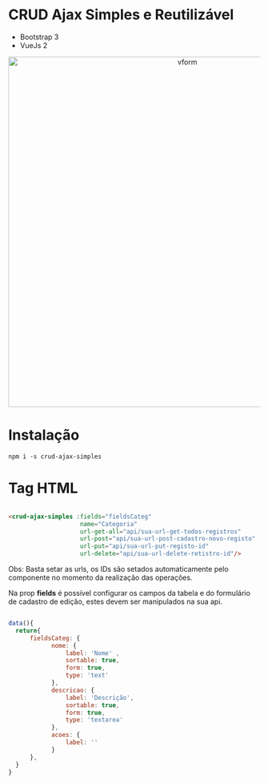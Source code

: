 # CRUD Ajax Simples e Reutilizável

- Bootstrap 3
- VueJs 2

<p align="center">
  <img src="https://i.imgur.com/Rq7pqhh.gif" width="700" alt="vform">
</p>

# Instalação

```
npm i -s crud-ajax-simples

```
# Tag HTML

```html

<crud-ajax-simples :fields="fieldsCateg"
                    name="Categoria"
                    url-get-all="api/sua-url-get-todos-registros"
                    url-post="api/sua-url-post-cadastro-novo-registo"
                    url-put="api/sua-url-put-registo-id"
                    url-delete="api/sua-url-delete-retistro-id"/>

```
Obs: Basta setar as urls, os IDs são setados automaticamente pelo componente
no momento da realização das operações.

Na prop **fields** é possível configurar os campos da tabela e do formulário de
cadastro de edição, estes devem ser manipulados na sua api.

```js

data(){
  return{
      fieldsCateg: {
            nome: {
                label: 'Nome' ,
                sortable: true,
                form: true,
                type: 'text'
            },
            descricao: {
                label: 'Descrição',
                sortable: true,
                form: true,
                type: 'textarea'
            },
            acoes: {
                label: ''
            }
      },
  }
}

```
